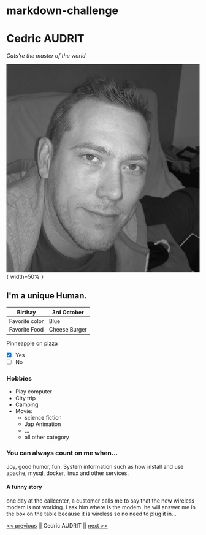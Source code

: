 # markdown-challenge



# Cedric AUDRIT

*Cats're the master of the world*

![](me-badf_bw.png){ width=50% }

## I'm a unique Human.

|Birthay             |3rd October   |
|--------------------|--------------|
|Favorite color      |Blue          |
|Favorite Food       |Cheese Burger |

Pinneapple on pizza  
- [x] Yes 
- [ ] No

### Hobbies

* Play computer
* City trip
* Camping
* Movie:
    - science fiction
    - Jap Animation
    - ...
    - all other category

### You can always count on me when...

Joy, good humor, fun. System information such as how install and use apache, mysql, docker, linux and other services.

#### A funny story

one day at the callcenter, a customer calls me to say that the new wireless modem is not working. I ask him where is the modem. he will answer me in the box on the table because it is wireless so no need to plug it in...


[<< previous](https://github.com/iCarolinei/markdown-challenge/) || Cedric AUDRIT || [next >>](https://github.com/Cedricdebroux/markdown-challenge)  
